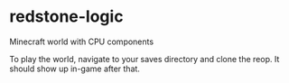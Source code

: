 # redstone-logic
Minecraft world with CPU components

To play the world, navigate to your saves directory and clone the reop. It should show up in-game after that. 

